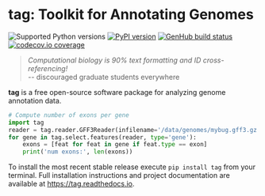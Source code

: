 # tag: Toolkit for Annotating Genomes

![Supported Python versions](https://img.shields.io/pypi/pyversions/tag.svg)
[![PyPI version](https://img.shields.io/pypi/v/tag.svg)](https://pypi.python.org/pypi/tag)
[![GenHub build status](https://img.shields.io/travis/standage/tag.svg)](https://travis-ci.org/standage/tag)
[![codecov.io coverage](https://img.shields.io/codecov/c/github/standage/tag.svg)](https://codecov.io/github/standage/tag)

> *Computational biology is 90% text formatting and ID cross-referencing!*  
> -- discouraged graduate students everywhere

**tag** is a free open-source software package for analyzing genome annotation data.

```python
# Compute number of exons per gene
import tag
reader = tag.reader.GFF3Reader(infilename='/data/genomes/mybug.gff3.gz')
for gene in tag.select.features(reader, type='gene'):
    exons = [feat for feat in gene if feat.type == exon]
    print('num exons:', len(exons))
```

To install the most recent stable release execute `pip install tag` from your terminal.
Full installation instructions and project documentation are available at https://tag.readthedocs.io.
